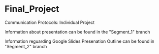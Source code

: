 # Final_Project

Communication Protocols: Individual Project

Information about presentation can be found in the "Segment_1" branch

Information reguarding Google Slides Presenation Outline can be found in "Segment_2" branch

